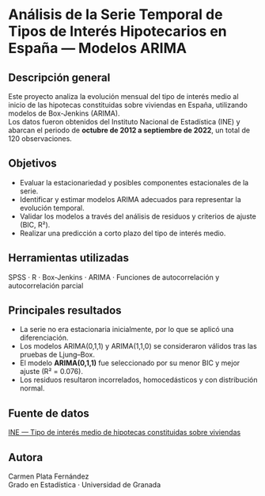 # Análisis de la Serie Temporal de Tipos de Interés Hipotecarios en España — Modelos ARIMA

## Descripción general
Este proyecto analiza la evolución mensual del tipo de interés medio al inicio de las hipotecas constituidas sobre viviendas en España, utilizando modelos de Box-Jenkins (ARIMA).  
Los datos fueron obtenidos del Instituto Nacional de Estadística (INE) y abarcan el periodo de **octubre de 2012 a septiembre de 2022**, un total de 120 observaciones.

## Objetivos
- Evaluar la estacionariedad y posibles componentes estacionales de la serie.  
- Identificar y estimar modelos ARIMA adecuados para representar la evolución temporal.  
- Validar los modelos a través del análisis de residuos y criterios de ajuste (BIC, R²).  
- Realizar una predicción a corto plazo del tipo de interés medio.

## Herramientas utilizadas
SPSS · R · Box-Jenkins · ARIMA · Funciones de autocorrelación y autocorrelación parcial  

## Principales resultados
- La serie no era estacionaria inicialmente, por lo que se aplicó una diferenciación.  
- Los modelos ARIMA(0,1,1) y ARIMA(1,1,0) se consideraron válidos tras las pruebas de Ljung–Box.  
- El modelo **ARIMA(0,1,1)** fue seleccionado por su menor BIC y mejor ajuste (R² = 0.076).  
- Los residuos resultaron incorrelados, homocedásticos y con distribución normal.

## Fuente de datos
[INE — Tipo de interés medio de hipotecas constituidas sobre viviendas](https://www.ine.es/jaxiT3/Datos.htm?t=24457)

## Autora
Carmen Plata Fernández  
Grado en Estadística · Universidad de Granada
